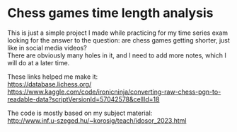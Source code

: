 # Chess games time length analysis

This is just a simple project I made while practicing for my time series exam looking for the answer to the question: are chess games getting shorter, just like in social media videos?
<br>
There are obviously many holes in it, and I need to add more notes, which I will do at a later time.

These links helped me make it:
<br>
https://database.lichess.org/
<br>
https://www.kaggle.com/code/ironicninja/converting-raw-chess-pgn-to-readable-data?scriptVersionId=57042578&cellId=18

The code is mostly based on my subject material:
<br>
http://www.inf.u-szeged.hu/~korosig/teach/idosor_2023.html
